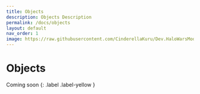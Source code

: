 ```yaml
---
title: Objects
description: Objects Description
permalink: /docs/objects
layout: default
nav_order: 1
image: https://raw.githubusercontent.com/CinderellaKuru/Dev.HaloWarsModding/master/resources/images/metadata/header.png
---
```


# Objects

Coming soon
{: .label .label-yellow }